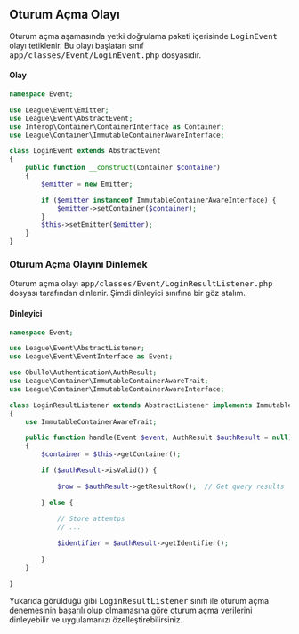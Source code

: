 
## Oturum Açma Olayı

Oturum açma aşamasında yetki doğrulama paketi içerisinde <kbd>LoginEvent</kbd> olayı tetiklenir. Bu olayı başlatan sınıf <kbd>app/classes/Event/LoginEvent.php</kbd> dosyasıdır.

#### Olay

```php
namespace Event;

use League\Event\Emitter;
use League\Event\AbstractEvent;
use Interop\Container\ContainerInterface as Container;
use League\Container\ImmutableContainerAwareInterface;

class LoginEvent extends AbstractEvent
{
    public function __construct(Container $container)
    {
        $emitter = new Emitter;

        if ($emitter instanceof ImmutableContainerAwareInterface) {
            $emitter->setContainer($container);
        }
        $this->setEmitter($emitter);
    }
}
```

### Oturum Açma Olayını Dinlemek

Oturum açma olayı <kbd>app/classes/Event/LoginResultListener.php</kbd> dosyası tarafından dinlenir. Şimdi dinleyici sınıfına bir göz atalım.

#### Dinleyici

```php
namespace Event;

use League\Event\AbstractListener;
use League\Event\EventInterface as Event;

use Obullo\Authentication\AuthResult;
use League\Container\ImmutableContainerAwareTrait;
use League\Container\ImmutableContainerAwareInterface;

class LoginResultListener extends AbstractListener implements ImmutableContainerAwareInterface
{
    use ImmutableContainerAwareTrait;

    public function handle(Event $event, AuthResult $authResult = null)
    {
        $container = $this->getContainer();

        if ($authResult->isValid()) {

            $row = $authResult->getResultRow();  // Get query results

        } else {

            // Store attemtps
            // ...
        
            $identifier = $authResult->getIdentifier();

        }
    }

}
```

Yukarıda görüldüğü  gibi <kbd>LoginResultListener</kbd> sınıfı ile oturum açma denemesinin başarılı olup olmamasına göre oturum açma verilerini dinleyebilir ve uygulamanızı özelleştirebilirsiniz.
